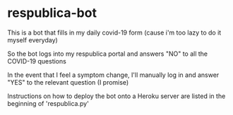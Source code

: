 # respublica-bot

This is a bot that fills in my daily covid-19 form (cause i'm too lazy to do it myself everyday)

So the bot logs into my respublica portal and answers "NO" to all the COVID-19 questions

In the event that I feel a symptom change, I'll manually log in and answer "YES" to the relevant question (I promise)

Instructions on how to deploy the bot onto a Heroku server are listed in the beginning of 'respublica.py'
